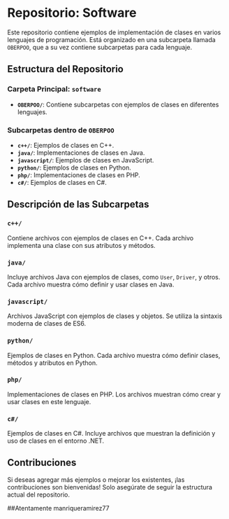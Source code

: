 # Repositorio: Software

Este repositorio contiene ejemplos de implementación de clases en varios lenguajes de programación. Está organizado en una subcarpeta llamada `OBERPOO`, que a su vez contiene subcarpetas para cada lenguaje.

## Estructura del Repositorio

### Carpeta Principal: `software`
- **`OBERPOO/`**: Contiene subcarpetas con ejemplos de clases en diferentes lenguajes.

### Subcarpetas dentro de `OBERPOO`
- **`c++/`**: Ejemplos de clases en C++.
- **`java/`**: Implementaciones de clases en Java.
- **`javascript/`**: Ejemplos de clases en JavaScript.
- **`python/`**: Ejemplos de clases en Python.
- **`php/`**: Implementaciones de clases en PHP.
- **`c#/`**: Ejemplos de clases en C#.

## Descripción de las Subcarpetas

### `c++/`
Contiene archivos con ejemplos de clases en C++. Cada archivo implementa una clase con sus atributos y métodos.

### `java/`
Incluye archivos Java con ejemplos de clases, como `User`, `Driver`, y otros. Cada archivo muestra cómo definir y usar clases en Java.

### `javascript/`
Archivos JavaScript con ejemplos de clases y objetos. Se utiliza la sintaxis moderna de clases de ES6.

### `python/`
Ejemplos de clases en Python. Cada archivo muestra cómo definir clases, métodos y atributos en Python.

### `php/`
Implementaciones de clases en PHP. Los archivos muestran cómo crear y usar clases en este lenguaje.

### `c#/`
Ejemplos de clases en C#. Incluye archivos que muestran la definición y uso de clases en el entorno .NET.

## Contribuciones

Si deseas agregar más ejemplos o mejorar los existentes, ¡las contribuciones son bienvenidas! Solo asegúrate de seguir la estructura actual del repositorio.

##Atentamente manriqueramirez77
